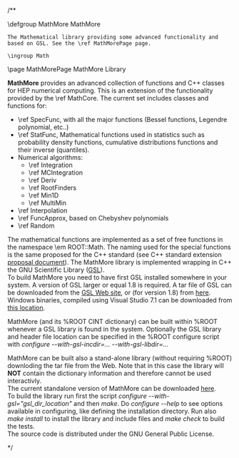 
/** 

  \defgroup MathMore  MathMore

    The Mathematical library providing some advanced functionality and based on GSL. See the \ref MathMorePage page. 

    \ingroup Math



\page MathMorePage MathMore Library

**MathMore** provides an advanced collection of functions and C++ classes for HEP numerical computing. This is an extension of the functionality provided by the \ref MathCore. The current set includes classes and functions for:

*   \ref SpecFunc, with all the major functions (Bessel functions, Legendre polynomial, etc..)
*   \ref StatFunc, Mathematical functions used in statistics such as probability density functions, cumulative distributions functions and their inverse (quantiles).
*   Numerical algorithms:
    *   \ref Integration
    *   \ref MCIntegration
    *   \ref Deriv
    *   \ref RootFinders
    *   \ref Min1D
    *   \ref MultiMin
*   \ref Interpolation
*   \ref FuncApprox, based on Chebyshev polynomials
*   \ref Random

The mathematical functions are implemented as a set of free functions in the namespace \em ROOT::Math. The naming used for the special functions is the same proposed for the C++ standard (see C++ standard extension [proposal document](http://www.open-std.org/jtc1/sc22/wg21/docs/papers/2004/n1687.pdf)). The MathMore library is implemented wrapping in C++ the GNU Scientific Library ([GSL](http://www.gnu.org/software/gsl)).   
To build MathMore you need to have first GSL installed somewhere in your system. A version of GSL larger or equal 1.8 is required. A tar file of GSL can be downloaded from the [GSL Web site](http://www.gnu.org/software/gsl/#downloading), or (for version 1.8) from [here](http://seal.web.cern.ch/seal/MathLibs/gsl-1.8.tar.gz). Windows binaries, compiled using Visual Studio 7.1 can be downloaded from [this location](http://seal.web.cern.ch/seal/MathLibs/GSL-1.8.zip).

MathMore (and its %ROOT CINT dictionary) can be built within %ROOT whenever a GSL library is found in the system. Optionally the GSL library and header file location can be specified in the %ROOT configure script with _configure --with-gsl-incdir=... --with-gsl-libdir=..._

MathMore can be built also a stand-alone library (without requiring %ROOT) downloding the tar file from the Web. Note that in this case the library will **NOT** contain the dictionary information and therefore cannot be used interactivly.   
The current standalone version of MathMore can be downloaded [here](../MathMore.tar.gz).   
To build the library run first the script _configure --with-gsl="gsl_dir_location"_ and then _make_. Do _configure --help_ to see options available in configuring, like defining the installation directory. Run also _make install_ to install the library and include files and _make check_ to build the tests.   
The source code is distributed under the GNU General Public License.

*/
